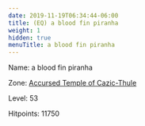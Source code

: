 ```yaml
---
date: 2019-11-19T06:34:44-06:00
title: (EQ) a blood fin piranha
weight: 1
hidden: true
menuTitle: a blood fin piranha
---
```


Name: a blood fin piranha


Zone: [Accursed Temple of Cazic-Thule](/en/eq/exploration/accursed_temple_of_cazicthule)

Level: 53

Hitpoints: 11750